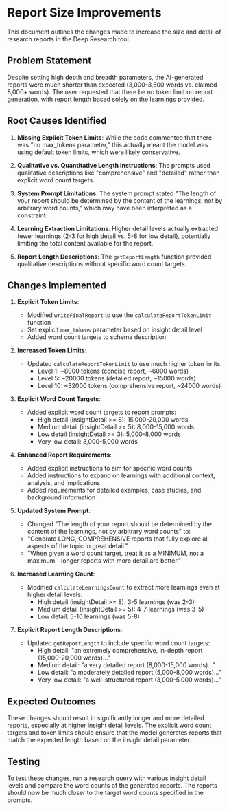 # Report Size Improvements

This document outlines the changes made to increase the size and detail of research reports in the Deep Research tool.

## Problem Statement

Despite setting high depth and breadth parameters, the AI-generated reports were much shorter than expected (3,000-3,500 words vs. claimed 8,000+ words). The user requested that there be no token limit on report generation, with report length based solely on the learnings provided.

## Root Causes Identified

1. **Missing Explicit Token Limits**: While the code commented that there was "no max_tokens parameter," this actually meant the model was using default token limits, which were likely conservative.

2. **Qualitative vs. Quantitative Length Instructions**: The prompts used qualitative descriptions like "comprehensive" and "detailed" rather than explicit word count targets.

3. **System Prompt Limitations**: The system prompt stated "The length of your report should be determined by the content of the learnings, not by arbitrary word counts," which may have been interpreted as a constraint.

4. **Learning Extraction Limitations**: Higher detail levels actually extracted fewer learnings (2-3 for high detail vs. 5-8 for low detail), potentially limiting the total content available for the report.

5. **Report Length Descriptions**: The `getReportLength` function provided qualitative descriptions without specific word count targets.

## Changes Implemented

1. **Explicit Token Limits**:
   - Modified `writeFinalReport` to use the `calculateReportTokenLimit` function
   - Set explicit `max_tokens` parameter based on insight detail level
   - Added word count targets to schema description

2. **Increased Token Limits**:
   - Updated `calculateReportTokenLimit` to use much higher token limits:
     - Level 1: ~8000 tokens (concise report, ~6000 words)
     - Level 5: ~20000 tokens (detailed report, ~15000 words)
     - Level 10: ~32000 tokens (comprehensive report, ~24000 words)

3. **Explicit Word Count Targets**:
   - Added explicit word count targets to report prompts:
     - High detail (insightDetail >= 8): 15,000-20,000 words
     - Medium detail (insightDetail >= 5): 8,000-15,000 words
     - Low detail (insightDetail >= 3): 5,000-8,000 words
     - Very low detail: 3,000-5,000 words

4. **Enhanced Report Requirements**:
   - Added explicit instructions to aim for specific word counts
   - Added instructions to expand on learnings with additional context, analysis, and implications
   - Added requirements for detailed examples, case studies, and background information

5. **Updated System Prompt**:
   - Changed "The length of your report should be determined by the content of the learnings, not by arbitrary word counts" to:
   - "Generate LONG, COMPREHENSIVE reports that fully explore all aspects of the topic in great detail."
   - "When given a word count target, treat it as a MINIMUM, not a maximum - longer reports with more detail are better."

6. **Increased Learning Count**:
   - Modified `calculateLearningsCount` to extract more learnings even at higher detail levels:
     - High detail (insightDetail >= 8): 3-5 learnings (was 2-3)
     - Medium detail (insightDetail >= 5): 4-7 learnings (was 3-5)
     - Low detail: 5-10 learnings (was 5-8)

7. **Explicit Report Length Descriptions**:
   - Updated `getReportLength` to include specific word count targets:
     - High detail: "an extremely comprehensive, in-depth report (15,000-20,000 words)..."
     - Medium detail: "a very detailed report (8,000-15,000 words)..."
     - Low detail: "a moderately detailed report (5,000-8,000 words)..."
     - Very low detail: "a well-structured report (3,000-5,000 words)..."

## Expected Outcomes

These changes should result in significantly longer and more detailed reports, especially at higher insight detail levels. The explicit word count targets and token limits should ensure that the model generates reports that match the expected length based on the insight detail parameter.

## Testing

To test these changes, run a research query with various insight detail levels and compare the word counts of the generated reports. The reports should now be much closer to the target word counts specified in the prompts.
